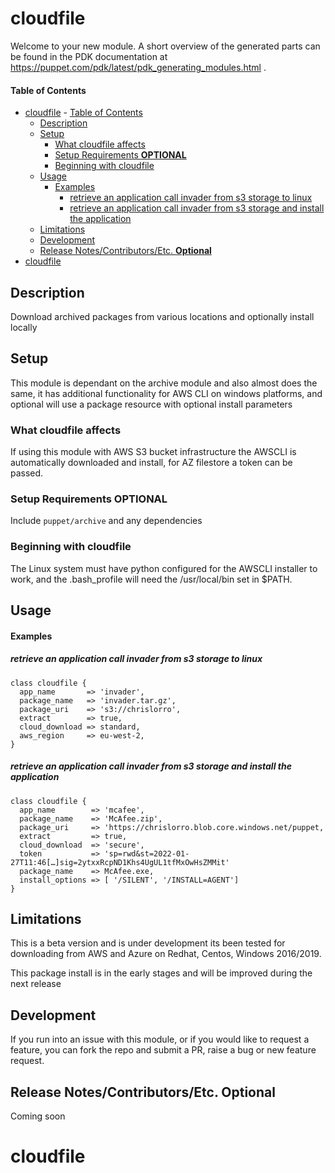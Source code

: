 # cloudfile

Welcome to your new module. A short overview of the generated parts can be found in the PDK documentation at https://puppet.com/pdk/latest/pdk_generating_modules.html .

#### Table of Contents

- [cloudfile](#cloudfile)
      - [Table of Contents](#table-of-contents)
  - [Description](#description)
  - [Setup](#setup)
    - [What cloudfile affects](#what-cloudfile-affects)
    - [Setup Requirements **OPTIONAL**](#setup-requirements-optional)
    - [Beginning with cloudfile](#beginning-with-cloudfile)
  - [Usage](#usage)
      - [Examples](#examples)
        - [retrieve an application call invader from s3 storage to linux](#retrieve-an-application-call-invader-from-s3-storage-to-linux)
        - [retrieve an application call invader from s3 storage and install the application](#retrieve-an-application-call-invader-from-s3-storage-and-install-the-application)
  - [Limitations](#limitations)
  - [Development](#development)
  - [Release Notes/Contributors/Etc. **Optional**](#release-notescontributorsetc-optional)
- [cloudfile](#cloudfile-1)

## Description

Download archived packages from various locations and optionally install locally

## Setup

This module is dependant on the archive module and also almost does the same, it has additional functionality for AWS CLI on windows platforms, and optional will use a package resource with optional install parameters

### What cloudfile affects

If using this module with AWS S3 bucket infrastructure the AWSCLI is automatically downloaded and install, for AZ filestore a token can be passed.
### Setup Requirements **OPTIONAL**

Include `puppet/archive` and any dependencies

### Beginning with cloudfile

The Linux system must have python configured for the AWSCLI installer to work, and the .bash_profile will need the /usr/local/bin set in $PATH.
## Usage
#### Examples
##### retrieve an application call invader from s3 storage to linux

```puppet
class cloudfile {
  app_name       => 'invader',
  package_name   => 'invader.tar.gz',
  package_uri    => 's3://chrislorro',
  extract        => true,
  cloud_download => standard,
  aws_region     => eu-west-2,
}
```
##### retrieve an application call invader from s3 storage and install the application

```puppet
class cloudfile {
  app_name        => 'mcafee',
  package_name    => 'McAfee.zip',
  package_uri     => 'https://chrislorro.blob.core.windows.net/puppet,
  extract         => true,
  cloud_download  => 'secure',
  token           => 'sp=rwd&st=2022-01-27T11:46[…]sig=2ytxxRcpND1Khs4UgUL1tfMxOwHsZMMit'
  package_name    => McAfee.exe,
  install_options => [ '/SILENT', '/INSTALL=AGENT']
}
```
## Limitations

This is a beta version and is under development its been tested for downloading from AWS and Azure on Redhat, Centos, Windows 2016/2019. 

This package install is in the early stages and will be improved during the next release

## Development

If you run into an issue with this module, or if you would like to request a feature, you can fork the repo and submit a PR, raise a bug or new feature request.

## Release Notes/Contributors/Etc. **Optional**

Coming soon
# cloudfile

